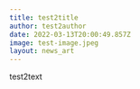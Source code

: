 ```yaml
---
title: test2title
author: test2author
date: 2022-03-13T20:00:49.857Z
image: test-image.jpeg
layout: news_art
---
```

test2text